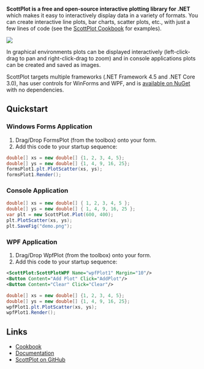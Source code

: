 **ScottPlot is a free and open-source interactive plotting library for .NET** which makes it easy to interactively display data in a variety of formats. You can create interactive line plots, bar charts, scatter plots, etc., with just a few lines of code (see the [ScottPlot Cookbook](https://github.com/swharden/ScottPlot/tree/master/cookbook) for examples). 

[![](https://raw.githubusercontent.com/swharden/ScottPlot/master/demos/ScottPlot-screenshot.gif)](https://github.com/swharden/ScottPlot)

In graphical environments plots can be displayed interactively (left-click-drag to pan and right-click-drag to zoom) and in console applications plots can be created and saved as images. 

ScottPlot targets multiple frameworks (.NET Framework 4.5 and .NET Core 3.0), has user controls for WinForms and WPF, and is [available on NuGet](https://www.nuget.org/packages/ScottPlot/) with no dependencies.

## Quickstart

### Windows Forms Application

 1. Drag/Drop FormsPlot (from the toolbox) onto your form.
 2. Add this code to your startup sequence:

```cs
double[] xs = new double[] {1, 2, 3, 4, 5};
double[] ys = new double[] {1, 4, 9, 16, 25};
formsPlot1.plt.PlotScatter(xs, ys);
formsPlot1.Render();
```

### Console Application

```cs
double[] xs = new double[] { 1, 2, 3, 4, 5 };
double[] ys = new double[] { 1, 4, 9, 16, 25 };
var plt = new ScottPlot.Plot(600, 400);
plt.PlotScatter(xs, ys);
plt.SaveFig("demo.png");
```

### WPF Application

 1. Drag/Drop WpfPlot (from the toolbox) onto your form.
 2. Add this code to your startup sequence:

```xml
<ScottPlot:ScottPlotWPF Name="wpfPlot1" Margin="10"/>
<Button Content="Add Plot" Click="AddPlot"/>
<Button Content="Clear" Click="Clear"/>
```

```cs
double[] xs = new double[] {1, 2, 3, 4, 5};
double[] ys = new double[] {1, 4, 9, 16, 25};
wpfPlot1.plt.PlotScatter(xs, ys);
wpfPlot1.Render();
```

## Links
* [Cookbook](https://github.com/swharden/ScottPlot/blob/master/cookbook)
* [Documentation](https://github.com/swharden/ScottPlot/tree/master/doc)
* [ScottPlot on GitHub](https://github.com/swharden/ScottPlot)